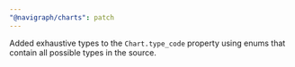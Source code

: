 ```yaml
---
"@navigraph/charts": patch
---
```


Added exhaustive types to the `Chart.type_code` property using enums that contain all possible types in the source.
